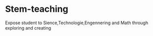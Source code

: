 # Stem-teaching
Expose student to Sience,Technologie,Engennering and Math through exploring and creating 
